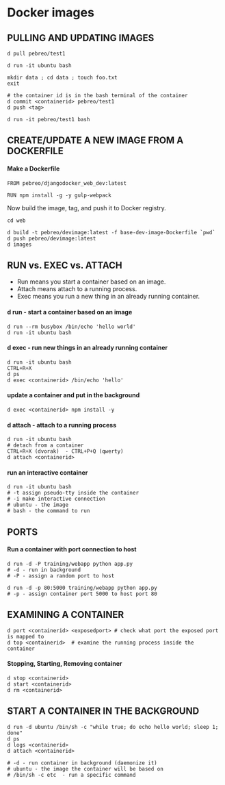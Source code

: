 # Docker images


PULLING AND UPDATING IMAGES
--------------------------
```
d pull pebreo/test1

d run -it ubuntu bash

mkdir data ; cd data ; touch foo.txt 
exit

# the container id is in the bash terminal of the container
d commit <containerid> pebreo/test1
d push <tag>

d run -it pebreo/test1 bash
```

CREATE/UPDATE A NEW IMAGE FROM A DOCKERFILE
-----------------------------------
#### Make a Dockerfile
```
FROM pebreo/djangodocker_web_dev:latest

RUN npm install -g -y gulp-webpack
```
Now build the image, tag, and push it to Docker registry.
```
cd web

d build -t pebreo/devimage:latest -f base-dev-image-Dockerfile `pwd`
d push pebreo/devimage:latest
d images
```


RUN vs. EXEC vs. ATTACH 
----------------------
* Run means you start a container based on an image.
* Attach means attach to a running process.
* Exec means you run a new thing in an already running container.

#### d run - start a container based on an image
```
d run --rm busybox /bin/echo 'hello world'
d run -it ubuntu bash
```
#### d exec  - run new things in an already running container
```
d run -it ubuntu bash
CTRL+R+X
d ps
d exec <containerid> /bin/echo 'hello'
```
#### update a container and put in the background
```
d exec <containerid> npm install -y 
```

#### d attach - attach to a running process
```
d run -it ubuntu bash
# detach from a container
CTRL+R+X (dvorak)  - CTRL+P+Q (qwerty)
d attach <containerid>
```


#### run an interactive container
```
d run -it ubuntu bash
# -t assign pseudo-tty inside the container
# -i make interactive connection 
# ubuntu - the image
# bash - the command to run
```

PORTS
------
#### Run a container with port connection to host
```
d run -d -P training/webapp python app.py
# -d - run in background
# -P - assign a random port to host

d run -d -p 80:5000 training/webapp python app.py
# -p - assign container port 5000 to host port 80
```

EXAMINING A CONTAINER
----------------------
```
d port <containerid> <exposedport> # check what port the exposed port is mapped to
d top <containerid>  # examine the running process inside the container
```
#### Stopping, Starting, Removing container
```
d stop <containerid>
d start <containerid>
d rm <containerid>
```

START A CONTAINER IN THE BACKGROUND
------------------------------------
```
d run -d ubuntu /bin/sh -c "while true; do echo hello world; sleep 1; done"
d ps
d logs <containerid>
d attach <containerid>

# -d - run container in background (daemonize it)
# ubuntu - the image the container will be based on
# /bin/sh -c etc  - run a specific command
```








